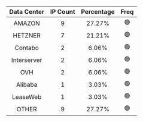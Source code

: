 | Data Center | IP Count | Percentage | Freq |
|:------------:|:--------:|:-----------:|:-----:|
| AMAZON | 9 | 27.27% | 🟢 |
| HETZNER | 7 | 21.21% | 🟢 |
| Contabo | 2 | 6.06% | 🟢 |
| Interserver | 2 | 6.06% | 🟢 |
| OVH | 2 | 6.06% | 🟢 |
| Alibaba | 1 | 3.03% | 🟢 |
| LeaseWeb | 1 | 3.03% | 🟢 |
| OTHER | 9 | 27.27% | 🟢 |